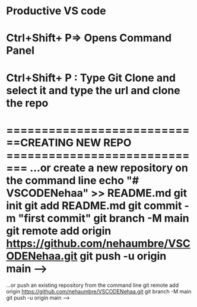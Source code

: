 # Productive VS code
# Ctrl+Shift+ P=> Opens Command Panel
# Ctrl+Shift+ P : Type Git Clone and select it and type the url and clone the repo

============================CREATING NEW REPO =============================
…or create a new repository on the command line
echo "# VSCODENehaa" >> README.md
git init
git add README.md
git commit -m "first commit"
git branch -M main
git remote add origin https://github.com/nehaumbre/VSCODENehaa.git
git push -u origin main -->
=================================================================
…or push an existing repository from the command line
git remote add origin https://github.com/nehaumbre/VSCODENehaa.git
git branch -M main
git push -u origin main -->